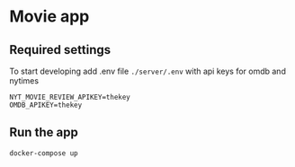 # Movie app

## Required settings
To start developing add .env file ``./server/.env`` with api keys for omdb and nytimes

```env
NYT_MOVIE_REVIEW_APIKEY=thekey
OMDB_APIKEY=thekey
```

## Run the app
``docker-compose up``
